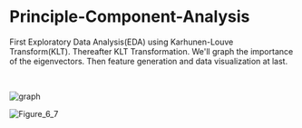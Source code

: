 # Principle-Component-Analysis
First Exploratory Data Analysis(EDA) using Karhunen-Louve Transform(KLT). Thereafter KLT Transformation. We'll graph the importance of the eigenvectors. Then feature generation and data visualization at last.

<br/>

![graph](https://user-images.githubusercontent.com/20256767/120111367-a6c59880-c13f-11eb-9a20-2b7fd126df82.png)

![Figure_6_7](https://user-images.githubusercontent.com/20256767/120111376-b7760e80-c13f-11eb-816c-6ef630b84df6.png)

